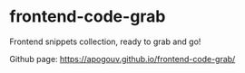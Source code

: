 # frontend-code-grab
Frontend snippets collection, ready to grab and go!

Github page: https://apogouv.github.io/frontend-code-grab/
